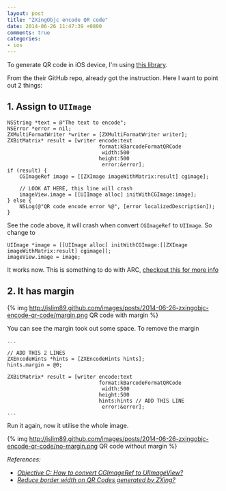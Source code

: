 ```yaml
---
layout: post
title: "ZXingObjc encode QR code"
date: 2014-06-26 11:47:39 +0800
comments: true
categories: 
- ios
---
```


To generate QR code in iOS device, I'm using [this library](https://github.com/TheLevelUp/ZXingObjC).

From the their GitHub repo, already got the instruction. Here I want to point out 2 things:

## 1. Assign to `UIImage`

```obj-c
NSString *text = @"The text to encode";
NSError *error = nil;
ZXMultiFormatWriter *writer = [ZXMultiFormatWriter writer];
ZXBitMatrix* result = [writer encode:text
                              format:kBarcodeFormatQRCode
                               width:500
                              height:500
                               error:&error];
if (result) {
    CGImageRef image = [[ZXImage imageWithMatrix:result] cgimage];

    // LOOK AT HERE, this line will crash
    imageView.image = [[UIImage alloc] initWithCGImage:image];
} else {
    NSLog(@"QR code encode error %@", [error localizedDescription]);
}
```

See the code above, it will crash when convert `CGImageRef` to `UIImage`.
So change to

```obj-c
UIImage *image = [[UIImage alloc] initWithCGImage:[[ZXImage imageWithMatrix:result] cgimage]];
imageView.image = image;
```

It works now. This is something to do with ARC, [checkout this for more info](http://stackoverflow.com/questions/12756295/uiimage-from-cgimageref)

## 2. It has margin

{% img http://jslim89.github.com/images/posts/2014-06-26-zxingobjc-encode-qr-code/margin.png QR code with margin %}

You can see the margin took out some space. To remove the margin

```obj-c
...

// ADD THIS 2 LINES
ZXEncodeHints *hints = [ZXEncodeHints hints];
hints.margin = @0;

ZXBitMatrix* result = [writer encode:text
                              format:kBarcodeFormatQRCode
                               width:500
                              height:500
                              hints:hints // ADD THIS LINE
                               error:&error];
...
```

Run it again, now it utilise the whole image.

{% img http://jslim89.github.com/images/posts/2014-06-26-zxingobjc-encode-qr-code/no-margin.png QR code without margin %}

_References:_

* _[Objective C: How to convert CGImageRef to UIImageView?](http://stackoverflow.com/questions/23609593/objective-c-how-to-convert-cgimageref-to-uiimageview/23610576#23610576)_
* _[Reduce border width on QR Codes generated by ZXing?](http://stackoverflow.com/questions/10142748/reduce-border-width-on-qr-codes-generated-by-zxing)_
